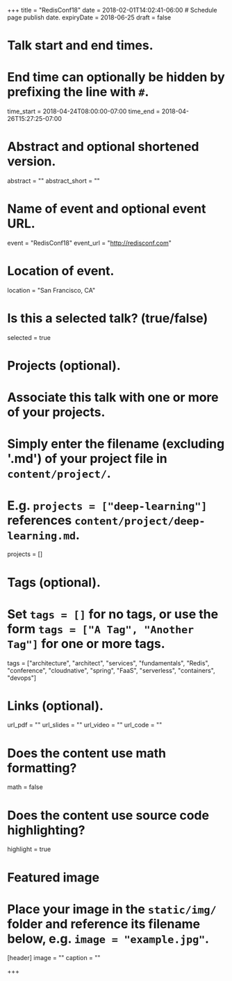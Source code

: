 +++
title = "RedisConf18"
date = 2018-02-01T14:02:41-06:00  # Schedule page publish date.
expiryDate = 2018-06-25
draft = false

# Talk start and end times.
#   End time can optionally be hidden by prefixing the line with `#`.
time_start = 2018-04-24T08:00:00-07:00
time_end = 2018-04-26T15:27:25-07:00

# Abstract and optional shortened version.
abstract = ""
abstract_short = ""

# Name of event and optional event URL.
event = "RedisConf18"
event_url = "http://redisconf.com"

# Location of event.
location = "San Francisco, CA"

# Is this a selected talk? (true/false)
selected = true

# Projects (optional).
#   Associate this talk with one or more of your projects.
#   Simply enter the filename (excluding '.md') of your project file in `content/project/`.
#   E.g. `projects = ["deep-learning"]` references `content/project/deep-learning.md`.
projects = []

# Tags (optional).
#   Set `tags = []` for no tags, or use the form `tags = ["A Tag", "Another Tag"]` for one or more tags.
tags = ["architecture", "architect", "services", "fundamentals", "Redis", "conference", "cloudnative", "spring", "FaaS", "serverless", "containers", "devops"]

# Links (optional).
url_pdf = ""
url_slides = ""
url_video = ""
url_code = ""

# Does the content use math formatting?
math = false

# Does the content use source code highlighting?
highlight = true

# Featured image
# Place your image in the `static/img/` folder and reference its filename below, e.g. `image = "example.jpg"`.
[header]
image = ""
caption = ""

+++
